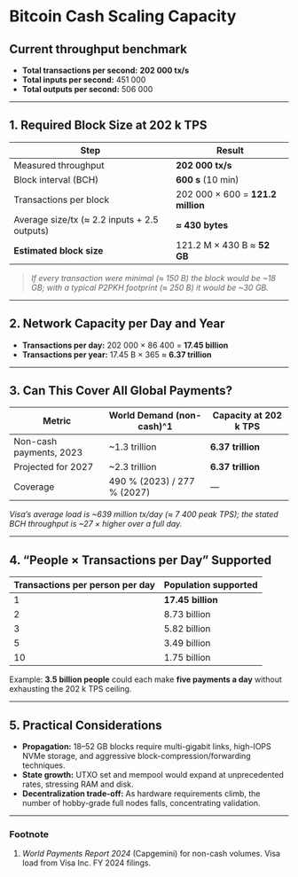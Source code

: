 # Bitcoin Cash Scaling Capacity

## Current throughput benchmark

* **Total transactions per second:** **202 000 tx/s**  
* **Total inputs per second:** 451 000  
* **Total outputs per second:** 506 000  

---

## 1. Required Block Size at 202 k TPS

| Step | Result |
|------|--------|
| Measured throughput | **202 000 tx/s** |
| Block interval (BCH) | **600 s** (10 min) |
| Transactions per block | 202 000 × 600 = **121.2 million** |
| Average size/tx (≈ 2.2 inputs + 2.5 outputs) | **≈ 430 bytes** |
| **Estimated block size** | 121.2 M × 430 B ≈ **52 GB** |

> *If every transaction were minimal (≈ 150 B) the block would be ~18 GB; with a typical P2PKH footprint (≈ 250 B) it would be ~30 GB.*

---

## 2. Network Capacity per Day and Year

* **Transactions per day:** 202 000 × 86 400 = **17.45 billion**  
* **Transactions per year:** 17.45 B × 365 ≈ **6.37 trillion**

---

## 3. Can This Cover All Global Payments?

| Metric | World Demand (non-cash)^1 | Capacity at 202 k TPS |
|--------|---------------------------|-----------------------|
| Non-cash payments, 2023 | ~1.3 trillion | **6.37 trillion** |
| Projected for 2027 | ~2.3 trillion | **6.37 trillion** |
| Coverage | 490 % (2023) / 277 % (2027) | — |

*Visa’s average load is ~639 million tx/day (≈ 7 400 peak TPS); the stated BCH throughput is ~27 × higher over a full day.*

---

## 4. “People × Transactions per Day” Supported

| Transactions **per person per day** | **Population supported** |
|-------------------------------------|--------------------------|
| 1 | **17.45 billion** |
| 2 | 8.73 billion |
| 3 | 5.82 billion |
| 5 | 3.49 billion |
| 10 | 1.75 billion |

Example: **3.5 billion people** could each make **five payments a day** without exhausting the 202 k TPS ceiling.

---

## 5. Practical Considerations

* **Propagation:** 18–52 GB blocks require multi-gigabit links, high-IOPS NVMe storage, and aggressive block-compression/forwarding techniques.  
* **State growth:** UTXO set and mempool would expand at unprecedented rates, stressing RAM and disk.  
* **Decentralization trade-off:** As hardware requirements climb, the number of hobby-grade full nodes falls, concentrating validation.

---

### Footnote  
1. *World Payments Report 2024* (Capgemini) for non-cash volumes. Visa load from Visa Inc. FY 2024 filings.
